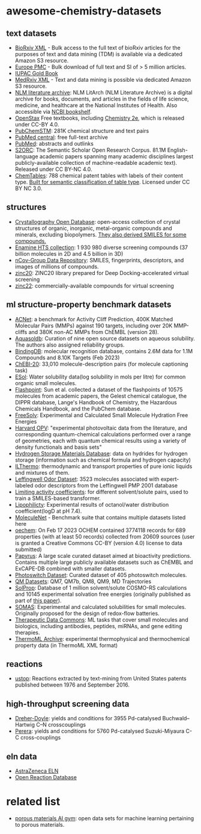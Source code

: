 # awesome-chemistry-datasets


## text datasets

- [BioRxiv XML](https://www.biorxiv.org/tdm) - Bulk access to the full text of bioRxiv articles for the purposes of text and data mining (TDM) is available via a dedicated Amazon S3 resource.
- [Europe PMC](https://europepmc.org/downloads) - Bulk download of full text and SI of > 5 million articles.
- [IUPAC Gold Book](https://goldbook.iupac.org/)
- [MedRxiv XML](https://www.medrxiv.org/tdm) - Text and data mining is possible via dedicated Amazon S3 resource.
- [NLM literature archive](https://ftp.ncbi.nlm.nih.gov/pub/litarch/): NLM LitArch (NLM Literature Archive) is a digital archive for books, documents, and articles in the fields of life science, medicine, and healthcare at the National Institutes of Health. Also accessible via [NCBI bookshelf](https://www.ncbi.nlm.nih.gov/books/).
- [OpenStax](https://openstax.org/) Free textbooks, including [Chemistry 2e](https://openstax.org/details/books/chemistry-2e), which is released under CC-BY 4.0.
- [PubChemSTM](https://arxiv.org/abs/2212.10789): 281K chemical structure and text pairs
- [PubMed central](https://www.ncbi.nlm.nih.gov/pmc/): free full-text archive
- [PubMed](https://pubmed.ncbi.nlm.nih.gov/): abstracts and outlinks
- [S2ORC](https://github.com/allenai/s2orc): The Semantic Scholar Open Research Corpus.  81.1M English-language academic papers spanning many academic disciplines  largest publicly-available collection of machine-readable academic text). Released under CC BY-NC 4.0.
- [ChemTables](https://doi.org/10.17632/g7tjh7tbrj.3): 788 chemical patent tables with labels of their content type. [Built for semantic classification of table type](https://jcheminf.biomedcentral.com/articles/10.1186/s13321-021-00568-2#Abs1). Licensed under CC BY NC 3.0.
## structures 

- [Crystallography Open Database](http://www.crystallography.net/cod/): open-access collection of crystal structures of organic, inorganic, metal-organic compounds and minerals, excluding biopolymers. [They also derived SMILES for some compounds.](https://doi.org/10.1186/s13321-018-0279-6)
- [Enamine HTS collection](https://enamine.net/compound-collections/screening-collection/hts-collection):  1 930 980 diverse screening compounds (37 billion molecules in 2D and 4.5 billion in 3D)
- [nCov-Group Data Repository](https://2019-ncovgroup.github.io/data/#dataset-downloads): SMILES, fingerprints, descriptors, and images of millions of compounds.
- [zinc20](https://files.docking.org/zinc20-ML/): ZINC20 library prepared for Deep Docking-accelerated virtual screening
- [zinc22](https://cartblanche22.docking.org/): commercially-available compounds for virtual screening
## ml structure-property benchmark datasets 

- [ACNet](https://drugai.github.io/ACNet/): a benchmark for Activity Cliff Prediction, 400K Matched Molecular Pairs (MMPs) against 190 targets, including over 20K MMP-cliffs and 380K non-AC MMPs from ChEMBL (version 28).
- [Aquasoldb](https://dataverse.harvard.edu/dataset.xhtml?persistentId=doi:10.7910/DVN/OVHAW8): Curation of nine open source datasets on aqueous solubility. The authors also assigned reliability groups.
- [BindingDB](https://www.bindingdb.org/rwd/bind/chemsearch/marvin/Download.jsp): molecular recognition database, contains 2.6M data for 1.1M Compounds and 8.10K Targets (Feb 2023)
- [ChEBI-20](https://paperswithcode.com/dataset/chebi-20): 33,010 molecule-description pairs (for molecule captioning task)
- [ESol](https://pubmed.ncbi.nlm.nih.gov/15154768/): Water solubility data(log solubility in mols per litre) for common organic small molecules.
- [Flashpoint](https://github.com/cheminfo/molecule-features/blob/main/data/flashpoint/meta.yaml#:~:text=https%3A//figshare.com/articles/dataset/Data_for_Assessing_Graph%2Dbased_Deep_Learning_Models_for_Predicting_Flash_Point/9275210): Sun et al. collected a dataset of the flashpoints of 10575 molecules from academic papers, the Gelest chemical catalogue, the DIPPR database, Lange's Handbook of Chemistry, the Hazardous Chemicals Handbook, and the PubChem database.
- [FreeSolv](https://github.com/MobleyLab/FreeSolv): Experimental and Calculated Small Molecule Hydration Free Energies
- [Harvard OPV](https://figshare.com/articles/dataset/HOPV15_Dataset/1610063/4): "experimental photovoltaic data from the literature, and corresponding quantum-chemical calculations performed over a range of geometries, each with quantum chemical results using a variety of density functionals and basis sets"
- [Hydrogen Storage Materials Database](https://hydrogenmaterialssearch.govtools.us/SearchResult.aspx): data on hydrides for hydrogen storage (information such as chemical formula and hydrogen capacity)
- [ILThermo](https://ilthermo.boulder.nist.gov/): thermodynamic and transport properties of pure ionic liquids and mixtures of them.
- [Leffingwell Odor Dataset](https://zenodo.org/record/4085098): 3523 molecules associated with expert-labeled odor descriptors from the Leffingwell PMP 2001 database
- [Limiting activity coefficients](https://polybox.ethz.ch/index.php/s/kyVOt3pwHW26PP4): for different solvent/solute pairs, used to train a SMILES-based transformer.
- [Lipophilicty](https://deepchemdata.s3-us-west-1.amazonaws.com/datasets/Lipophilicity.csv): Experimental results of octanol/water distribution coefficient(logD at pH 7.4).
- [MoleculeNet](https://moleculenet.org/datasets-1) - Benchmark suite that contains multiple datasets listed here
- [oechem](https://ochem.eu/home/show.do): On Feb 17 2023 OCHEM contained 3774118 records for 689 properties (with at least 50 records) collected from 20609 sources (user is granted a Creative Commons CC-BY (version 4.0) license to data submitted)
- [Papyrus](https://data.4tu.nl/articles/dataset/Papyrus_-_A_large_scale_curated_dataset_aimed_at_bioactivity_predictions/16896406/3): A large scale curated dataset aimed at bioactivity predictions. Contains multiple large publicly available datasets such as ChEMBL and ExCAPE-DB combined with smaller datasets.
- [Photoswitch Dataset](https://github.com/Ryan-Rhys/The-Photoswitch-Dataset): Curated dataset of 405 photoswitch molecules.
- [QM Datasets](http://quantum-machine.org/datasets/): QM7, QM7b, QM8, QM9, MD Trajectories
- [SolProp](https://discord.com/channels/850068776544108564/1074753729955381298/1076099689184772116): Database of 1 million solvent/solute COSMO-RS calculations and 10145 experimental solvation free energies (originally published as part of [this paper](https://arxiv.org/abs/2012.11730)).
- [SOMAS](https://doi.org/10.6084/m9.figshare.14552697):  Experimental and calculated solubilities for small molecules. Originally proposed for the design of redox-flow batteries.
- [Therapeutic Data Commons](https://tdcommons.ai/overview/): ML tasks that cover small molecules and biologics, including antibodies, peptides, miRNAs, and gene editing therapies.
- [ThermoML Archive](https://www.nist.gov/mml/acmd/trc/thermoml/thermoml-archive): experimental thermophysical and thermochemical property data (in ThermoML XML format)
## reactions 

- [ustop](https://figshare.com/articles/dataset/Chemical_reactions_from_US_patents_1976-Sep2016_/5104873): Reactions extracted by text-mining from United States patents published between 1976 and September 2016.

## high-throughput screening data

- [Dreher-Doyle](https://github.com/leojklarner/gauche/blob/main/data/reactions/dreher_doyle_science_aar5169.csv): yields and conditions for 3955 Pd-catalysed Buchwald–Hartwig C–N crosscouplings
- [Perera](https://github.com/leojklarner/gauche/blob/main/data/reactions/suzuki_miyaura_data.csv): yields and conditions for 5760 Pd-catalysed Suzuki-Miyaura C-C cross-couplings

## eln data


- [AstraZeneca ELN](https://chemrxiv.org/engage/chemrxiv/article-details/6150143118be8575b030ad43)
- [Open Reaction Database](https://docs.open-reaction-database.org/en/latest/index.html)

# related list 

- [porous materials AI gym](https://github.com/SimonEnsemble/porous-material-AI-gym): open data sets for machine learning pertaining to porous materials.